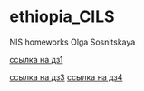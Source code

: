 # ethiopia_CILS
NIS homeworks Olga Sosnitskaya

[ссылка на дз1](https://github.com/Pine-tree-ya/ethiopia_CILS/blob/main/dz1/dz1.md)

[ссылка на дз3](https://pine-tree-ya.github.io/dz3/)
[ссылка на дз4](https://pine-tree-ya.github.io/dz4/)

